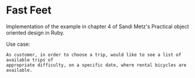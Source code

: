 # Fast Feet

Implementation of the example in chapter 4 of Sandi Metz's Practical object oriented design in Ruby.

Use case:
```
As customer, in order to choose a trip, would like to see a list of available trips of
appropriate difficulty, on a specific date, where rental bicycles are available. 
```
